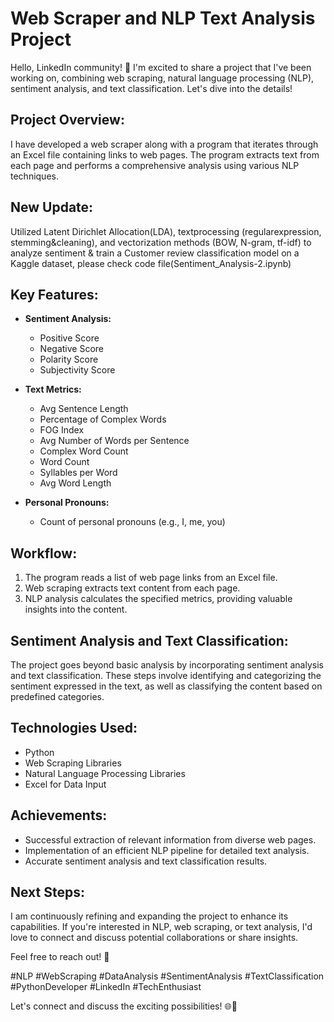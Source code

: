 # Web Scraper and NLP Text Analysis Project

Hello, LinkedIn community! 👋 I'm excited to share a project that I've been working on, combining web scraping, natural language processing (NLP), sentiment analysis, and text classification. Let's dive into the details!

## Project Overview:

I have developed a web scraper along with a program that iterates through an Excel file containing links to web pages. The program extracts text from each page and performs a comprehensive analysis using various NLP techniques.


## New Update: 
Utilized Latent Dirichlet Allocation(LDA), textprocessing (regularexpression, stemming&cleaning), and vectorization methods (BOW, N-gram, tf-idf) to analyze sentiment & train a Customer review classification model on a Kaggle dataset, please check code file(Sentiment_Analysis-2.ipynb)


## Key Features:

- **Sentiment Analysis:**
  - Positive Score
  - Negative Score
  - Polarity Score
  - Subjectivity Score

- **Text Metrics:**
  - Avg Sentence Length
  - Percentage of Complex Words
  - FOG Index
  - Avg Number of Words per Sentence
  - Complex Word Count
  - Word Count
  - Syllables per Word
  - Avg Word Length

- **Personal Pronouns:**
  - Count of personal pronouns (e.g., I, me, you)

## Workflow:

1. The program reads a list of web page links from an Excel file.
2. Web scraping extracts text content from each page.
3. NLP analysis calculates the specified metrics, providing valuable insights into the content.

## Sentiment Analysis and Text Classification:

The project goes beyond basic analysis by incorporating sentiment analysis and text classification. These steps involve identifying and categorizing the sentiment expressed in the text, as well as classifying the content based on predefined categories.

## Technologies Used:

- Python
- Web Scraping Libraries
- Natural Language Processing Libraries
- Excel for Data Input

## Achievements:

- Successful extraction of relevant information from diverse web pages.
- Implementation of an efficient NLP pipeline for detailed text analysis.
- Accurate sentiment analysis and text classification results.

## Next Steps:

I am continuously refining and expanding the project to enhance its capabilities. If you're interested in NLP, web scraping, or text analysis, I'd love to connect and discuss potential collaborations or share insights.

Feel free to reach out! 🚀

\#NLP #WebScraping #DataAnalysis #SentimentAnalysis #TextClassification #PythonDeveloper #LinkedIn #TechEnthusiast

Let's connect and discuss the exciting possibilities! 🌐🤝





